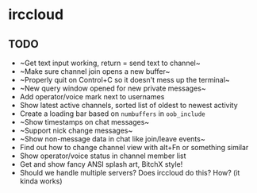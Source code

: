 # irccloud

## TODO
- ~Get text input working, return = send text to channel~
- ~Make sure channel join opens a new buffer~
- ~Properly quit on Control+C so it doesn't mess up the terminal~
- ~New query window opened for new private messages~
- Add operator/voice mark next to usernames
- Show latest active channels, sorted list of oldest to newest activity
- Create a loading bar based on `numbuffers` in `oob_include`
- ~Show timestamps on chat messages~
- ~Support nick change messages~
- ~Show non-message data in chat like join/leave events~
- Find out how to change channel view with alt+Fn or something similar
- Show operator/voice status in channel member list
- Get and show fancy ANSI splash art, BitchX style!
- Should we handle multiple servers? Does irccloud do this? How? (it kinda works)
